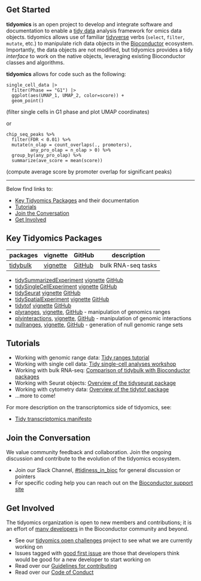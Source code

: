 ## Get Started

**tidyomics** is an open project to develop and integrate software and
documentation to enable a
[tidy data](https://vita.had.co.nz/papers/tidy-data.pdf)
analysis framework for omics data objects.
tidyomics allows use of familiar 
[tidyverse](https://dplyr.tidyverse.org/) verbs
(`select`, `filter`, `mutate`, etc.) to manipulate
rich data objects in the 
[Bioconductor](https://bioconductor.org) ecosystem.
Importantly, the data objects are not modified, but tidyomics provides
a tidy *interface* to work on the native objects, leveraging existing
Bioconductor classes and algorithms.

**tidyomics** allows for code such as the following:

```{r}
single_cell_data |>
  filter(Phase == "G1") |>
  ggplot(aes(UMAP_1, UMAP_2, color=score)) + 
  geom_point()
```

(filter single cells in G1 phase and plot UMAP coordinates)

or

```{r}
chip_seq_peaks %>%
  filter(FDR < 0.01) %>%
  mutate(n_olap = count_overlaps(., promoters),
         any_pro_olap = n_olap > 0) %>%
  group_by(any_pro_olap) %>%
  summarize(ave_score = mean(score))
```

(compute average score by promoter overlap for significant peaks)

---

Below find links to:

* [Key Tidyomics Packages](#key-tidyomics-packages) and their documentation
* [Tutorials](#tutorials)
* [Join the Conversation](#join-the-conversation)
* [Get Involved](#get-involved)

## Key Tidyomics Packages

| packages | vignette | GitHub | description |
|---|---|---|---|
| [tidybulk](https://stemangiola.github.io/tidybulk/) | [vignette](https://stemangiola.github.io/tidybulk/articles/introduction.html) | [GitHub](https://github.com/stemangiola/tidybulk/) | bulk RNA-seq tasks |

* [tidySummarizedExperiment]()
  [vignette]()
  [GitHub]()
* [tidySingleCellExperiment]()
  [vignette]()
  [GitHub]()
* [tidySeurat]()
  [vignette]()
  [GitHub]()
* [tidySpatialExperiment]()
  [vignette]()
  [GitHub]()
* [tidytof]()
  [vignette]()
  [GitHub]()
* [plyranges](https://sa-lee.github.io/plyranges/),
  [vignette](https://sa-lee.github.io/plyranges/articles/an-introduction.html),
  [GitHub](https://github.com/sa-lee/plyranges) - manipulation of genomics ranges
* [plyinteractions](https://tidyomics.github.io/plyinteractions/),
  [vignette](https://tidyomics.github.io/plyinteractions/articles/plyinteractions.html),
  [GitHub](https://github.com/tidyomics/plyinteractions) - manipulation of genomic interactions
* [nullranges](https://nullranges.github.io/nullranges/),
  [vignette](https://nullranges.github.io/nullranges/articles/nullranges.html),
  [GitHub](https://github.com/nullranges/nullranges/) - generation of null genomic range sets

## Tutorials

* Working with genomic range data: [Tidy ranges tutorial](https://tidyomics.github.io/tidy-ranges-tutorial/)
* Working with single cell data: [Tidy single-cell analyses workshop](https://tidyomics.github.io/tidyomicsWorkshopBioc2023/articles/tidyGenomicsTranscriptomics.html)
* Working with bulk RNA-seq: [Comparison of tidybulk with Bioconductor packages](https://stemangiola.github.io/tidybulk/articles/comparison_with_base_R.html)
* Working with Seurat objects: [Overview of the tidyseurat package](https://stemangiola.github.io/tidyseurat/articles/introduction.html)
* Working with cytometry data: [Overview of the tidytof package](https://keyes-timothy.github.io/tidytof/articles/tidytof.html)
* ...more to come!

For more description on the transcriptomics side of tidyomics, see:

* [Tidy transcriptomics manifesto](https://tidyomics.github.io/tidyomicsBlog/post/2021-07-07-tidy-transcriptomics-manifesto/)

## Join the Conversation

We value community feedback and collaboration. Join the ongoing
discussion and contribute to the evolution of the tidyomics
ecosystem.

* Join our Slack Channel,
  [#tidiness_in_bioc](https://slack.bioconductor.org) 
  for general discussion or pointers
* For specific coding help you can reach out on the 
  [Bioconductor support site](https://support.bioconductor.org) 

## Get Involved

The tidyomics organization is open to new members and contributions;
it is an effort of 
[many developers](https://github.com/orgs/tidyomics/people) 
in the Bioconductor community and beyond.

* See our [tidyomics open challenges](https://github.com/orgs/tidyomics/projects/1)
  project to see what we are currently working on
* Issues tagged with 
  [good first issue](https://github.com/orgs/tidyomics/projects/1/views/1?filterQuery=good+first+issue)
  are those that developers think would be good for a new developer to
  start working on
* Read over our [Guidelines for contributing](contributing.md)
* Read over our [Code of Conduct](CODE_OF_CONDUCT.md)
